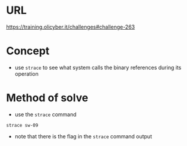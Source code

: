 # URL
https://training.olicyber.it/challenges#challenge-263
# Concept
* use `strace` to see what system calls the binary references during its operation
# Method of solve
* use the `strace` command
```
strace sw-09
```
* note that there is the flag in the `strace` command output
